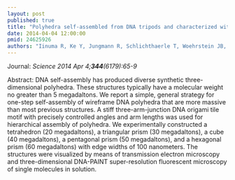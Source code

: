 ```yaml
---
layout: post
published: true
title: "Polyhedra self-assembled from DNA tripods and characterized with 3D DNA-PAINT."
date: 2014-04-04 12:00:00
pmid: 24625926
authors: "Iinuma R, Ke Y, Jungmann R, Schlichthaerle T, Woehrstein JB, Yin P"
---
```


Journal: *Science 2014 Apr 4;**344**(6179):65-9*

Abstract: DNA self-assembly has produced diverse synthetic three-dimensional polyhedra. These structures typically have a molecular weight no greater than 5 megadaltons. We report a simple, general strategy for one-step self-assembly of wireframe DNA polyhedra that are more massive than most previous structures. A stiff three-arm-junction DNA origami tile motif with precisely controlled angles and arm lengths was used for hierarchical assembly of polyhedra. We experimentally constructed a tetrahedron (20 megadaltons), a triangular prism (30 megadaltons), a cube (40 megadaltons), a pentagonal prism (50 megadaltons), and a hexagonal prism (60 megadaltons) with edge widths of 100 nanometers. The structures were visualized by means of transmission electron microscopy and three-dimensional DNA-PAINT super-resolution fluorescent microscopy of single molecules in solution.

